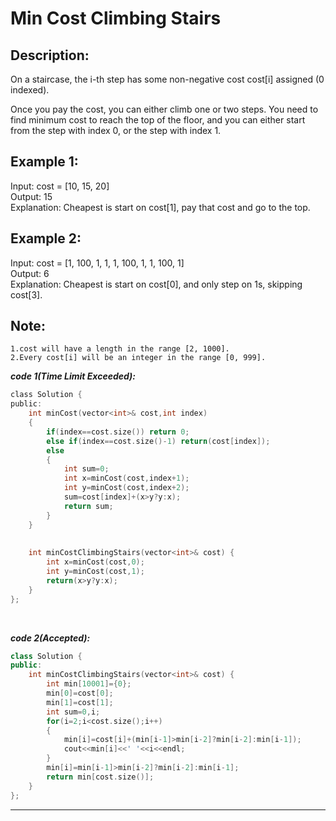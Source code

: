 Min Cost Climbing Stairs
=================
Description:
----------------
 On a staircase, the i-th step has some non-negative cost cost[i] assigned (0 indexed).

Once you pay the cost, you can either climb one or two steps. You need to find minimum cost to reach the top of the floor, and you can either start from the step with index 0, or the step with index 1.

Example 1:
-------------
Input: cost = [10, 15, 20]<br>
Output: 15<br>
Explanation: Cheapest is start on cost[1], pay that cost and go to the top.<br>

Example 2:
-----------------
Input: cost = [1, 100, 1, 1, 1, 100, 1, 1, 100, 1]<br>
Output: 6<br>
Explanation: Cheapest is start on cost[0], and only step on 1s, skipping cost[3].<br>

Note:
----------------
    1.cost will have a length in the range [2, 1000].
    2.Every cost[i] will be an integer in the range [0, 999].





***code 1(Time Limit Exceeded):***

```c
class Solution {
public:
    int minCost(vector<int>& cost,int index)
    {
        if(index==cost.size()) return 0;
        else if(index==cost.size()-1) return(cost[index]);
        else
        {
            int sum=0;
            int x=minCost(cost,index+1);
            int y=minCost(cost,index+2);
            sum=cost[index]+(x>y?y:x);
            return sum;
        }
    }
    
    
    int minCostClimbingStairs(vector<int>& cost) {
        int x=minCost(cost,0);
        int y=minCost(cost,1);
        return(x>y?y:x);
    }
};
```            
<br>

***code 2(Accepted):***

```cpp
class Solution {
public:
    int minCostClimbingStairs(vector<int>& cost) {
        int min[10001]={0};
        min[0]=cost[0];
        min[1]=cost[1];
        int sum=0,i;
        for(i=2;i<cost.size();i++)
        {
            min[i]=cost[i]+(min[i-1]>min[i-2]?min[i-2]:min[i-1]);
            cout<<min[i]<<' '<<i<<endl;
        }
        min[i]=min[i-1]>min[i-2]?min[i-2]:min[i-1];
        return min[cost.size()];
    }
};
```
***********************************
